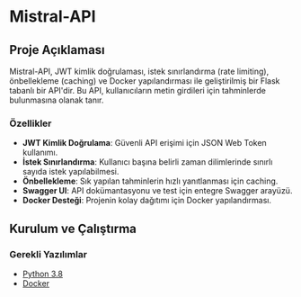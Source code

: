 # Mistral-API

## Proje Açıklaması

Mistral-API, JWT kimlik doğrulaması, istek sınırlandırma (rate limiting), önbellekleme (caching) ve Docker yapılandırması ile geliştirilmiş bir Flask tabanlı bir API'dir. Bu API, kullanıcıların metin girdileri için tahminlerde bulunmasına olanak tanır.

### Özellikler

- **JWT Kimlik Doğrulama**: Güvenli API erişimi için JSON Web Token kullanımı.
- **İstek Sınırlandırma**: Kullanıcı başına belirli zaman dilimlerinde sınırlı sayıda istek yapılabilmesi.
- **Önbellekleme**: Sık yapılan tahminlerin hızlı yanıtlanması için caching.
- **Swagger UI**: API dokümantasyonu ve test için entegre Swagger arayüzü.
- **Docker Desteği**: Projenin kolay dağıtımı için Docker yapılandırması.

## Kurulum ve Çalıştırma

### Gerekli Yazılımlar

- [Python 3.8](https://www.python.org/downloads/release/python-380/)
- [Docker](https://www.docker.com/products/docker-desktop)

